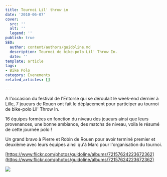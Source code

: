 ```yaml
---
title: Tournoi Lil' throw in
date: '2010-06-07'
cover:
  src: ''
  alt: ''
  legend: ''
publish: true
SEO:
  author: content/authors/guidoline.md
  description: Tournoi de bike-polo Lil' Throw In.
  date: ''
template: article
tags:
- Bike Polo
category: Évenements
related_articles: []

---
```

A l'occasion du festival de l'Entorse qui se déroulait le week-end dernier à Lille, 7 joueurs de Rouen ont fait le déplacement pour participer au tournoi de bike-polo Lil' Throw In.

16 équipes formées en fonction du niveau des joueurs ainsi que leurs provenances, une bonne ambiance, des matchs de niveau, voila le résumé de cette journée polo !

Un grand bravo à Pierre et Robin de Rouen pour avoir terminé premier et deuxième avec leurs équipes ainsi qu'à Marc pour l'organisation du tournoi.

[https://www.flickr.com/photos/guidoline/albums/72157624223672362](https://www.flickr.com/photos/guidoline/albums/72157624223672362)

![](/uploads/lil-throw-spokecard.jpg)